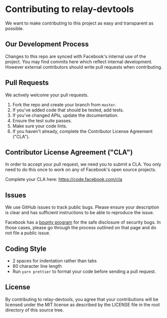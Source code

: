 # Contributing to relay-devtools

We want to make contributing to this project as easy and transparent as possible.

## Our Development Process

Changes to this repo are synced with Facebook's internal use of the project. You may find commits here which reflect internal development. However external contributors should write pull requests when contributing.

## Pull Requests

We actively welcome your pull requests.

1. Fork the repo and create your branch from `master`.
2. If you've added code that should be tested, add tests.
3. If you've changed APIs, update the documentation.
4. Ensure the test suite passes.
5. Make sure your code lints.
6. If you haven't already, complete the Contributor License Agreement ("CLA").

## Contributor License Agreement ("CLA")

In order to accept your pull request, we need you to submit a CLA. You only need to do this once to work on any of Facebook's open source projects.

Complete your CLA here: <https://code.facebook.com/cla>

## Issues

We use GitHub issues to track public bugs. Please ensure your description is clear and has sufficient instructions to be able to reproduce the issue.

Facebook has a [bounty program](https://www.facebook.com/whitehat/) for the safe disclosure of security bugs. In those cases, please go through the process outlined on that page and do not file a public issue.

## Coding Style

* 2 spaces for indentation rather than tabs
* 80 character line length
* Run `yarn prettier` to format your code before sending a pull request.

## License

By contributing to relay-devtools, you agree that your contributions will be licensed under the MIT license as described by the LICENSE file in the root directory of this source tree.

